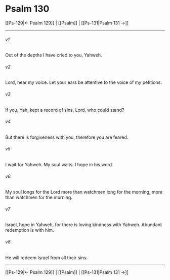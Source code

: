 # Psalm 130

[[Ps-129|← Psalm 129]] | [[Psalm]] | [[Ps-131|Psalm 131 →]]
***



###### v1 
Out of the depths I have cried to you, Yahweh. 

###### v2 
Lord, hear my voice. Let your ears be attentive to the voice of my petitions. 

###### v3 
If you, Yah, kept a record of sins, Lord, who could stand? 

###### v4 
But there is forgiveness with you, therefore you are feared. 

###### v5 
I wait for Yahweh. My soul waits. I hope in his word. 

###### v6 
My soul longs for the Lord more than watchmen long for the morning, more than watchmen for the morning. 

###### v7 
Israel, hope in Yahweh, for there is loving kindness with Yahweh. Abundant redemption is with him. 

###### v8 
He will redeem Israel from all their sins.

***
[[Ps-129|← Psalm 129]] | [[Psalm]] | [[Ps-131|Psalm 131 →]]
